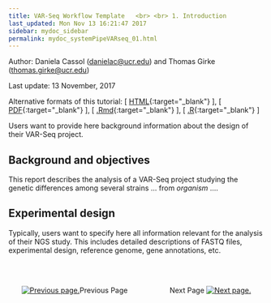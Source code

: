 ```yaml
---
title: VAR-Seq Workflow Template   <br> <br> 1. Introduction
last_updated: Mon Nov 13 16:21:47 2017
sidebar: mydoc_sidebar
permalink: mydoc_systemPipeVARseq_01.html
---
```

Author: Daniela Cassol (danielac@ucr.edu) and Thomas Girke (thomas.girke@ucr.edu)

Last update: 13 November, 2017 

Alternative formats of this tutorial:
[ [HTML](http://girke.bioinformatics.ucr.edu/systemPipeR/pages/mydoc/systemPipeVARseq.html){:target="_blank"} ],
[ [PDF](http://girke.bioinformatics.ucr.edu/systemPipeR/pages/mydoc/systemPipeVARseq.pdf){:target="_blank"} ],
[ [.Rmd](https://raw.githubusercontent.com/tgirke/systemPipeR/gh-pages/_vignettes/12_VARseqWorkflow/systemPipeVARseq.Rmd){:target="_blank"} ],
[ [.R](https://raw.githubusercontent.com/tgirke/systemPipeR/gh-pages/_vignettes/12_VARseqWorkflow/systemPipeVARseq.R){:target="_blank"} ]


Users want to provide here background information about the design of their VAR-Seq project.

## Background and objectives

This report describes the analysis of a VAR-Seq project studying the
genetic differences among several strains ... from *organism* ....

## Experimental design

Typically, users want to specify here all information relevant for the
analysis of their NGS study. This includes detailed descriptions of
FASTQ files, experimental design, reference genome, gene annotations,
etc.

<br><br><center><a href="mydoc_systemPipeVARseq_01.html"><img src="images/left_arrow.png" alt="Previous page."></a>Previous Page &nbsp; &nbsp; &nbsp; &nbsp; &nbsp; &nbsp; &nbsp; &nbsp; &nbsp; &nbsp; Next Page
<a href="mydoc_systemPipeVARseq_02.html"><img src="images/right_arrow.png" alt="Next page."></a></center>
